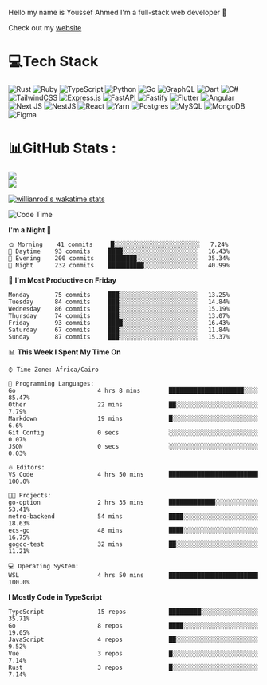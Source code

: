 Hello my name is Youssef Ahmed I'm a full-stack web developer 👋

Check out my [website](https://youssefahmed.vercel.app)
 
# 💻Tech Stack

![Rust](https://img.shields.io/badge/rust-%23000000.svg?style=for-the-badge&logo=rust&logoColor=white) ![Ruby](https://img.shields.io/badge/ruby-%23CC342D.svg?style=for-the-badge&logo=ruby&logoColor=white) ![TypeScript](https://img.shields.io/badge/typescript-%23007ACC.svg?style=for-the-badge&logo=typescript&logoColor=white) ![Python](https://img.shields.io/badge/python-3670A0?style=for-the-badge&logo=python&logoColor=ffdd54) ![Go](https://img.shields.io/badge/go-%2300ADD8.svg?style=for-the-badge&logo=go&logoColor=white) ![GraphQL](https://img.shields.io/badge/-GraphQL-E10098?style=for-the-badge&logo=graphql&logoColor=white) ![Dart](https://img.shields.io/badge/dart-%230175C2.svg?style=for-the-badge&logo=dart&logoColor=white) ![C#](https://img.shields.io/badge/c%23-%23239120.svg?style=for-the-badge&logo=c-sharp&logoColor=white) ![TailwindCSS](https://img.shields.io/badge/tailwindcss-%2338B2AC.svg?style=for-the-badge&logo=tailwind-css&logoColor=white) ![Express.js](https://img.shields.io/badge/express.js-%23404d59.svg?style=for-the-badge&logo=express&logoColor=%2361DAFB) ![FastAPI](https://img.shields.io/badge/FastAPI-005571?style=for-the-badge&logo=fastapi) ![Fastify](https://img.shields.io/badge/fastify-%23000000.svg?style=for-the-badge&logo=fastify&logoColor=white) ![Flutter](https://img.shields.io/badge/Flutter-%2302569B.svg?style=for-the-badge&logo=Flutter&logoColor=white) ![Angular](https://img.shields.io/badge/angular-%23DD0031.svg?style=for-the-badge&logo=angular&logoColor=white) ![Next JS](https://img.shields.io/badge/Next-black?style=for-the-badge&logo=next.js&logoColor=white) ![NestJS](https://img.shields.io/badge/nestjs-%23E0234E.svg?style=for-the-badge&logo=nestjs&logoColor=white) ![React](https://img.shields.io/badge/react-%2320232a.svg?style=for-the-badge&logo=react&logoColor=%2361DAFB) ![Yarn](https://img.shields.io/badge/yarn-%232C8EBB.svg?style=for-the-badge&logo=yarn&logoColor=white) ![Postgres](https://img.shields.io/badge/postgres-%23316192.svg?style=for-the-badge&logo=postgresql&logoColor=white) ![MySQL](https://img.shields.io/badge/mysql-%2300f.svg?style=for-the-badge&logo=mysql&logoColor=white) ![MongoDB](https://img.shields.io/badge/MongoDB-%234ea94b.svg?style=for-the-badge&logo=mongodb&logoColor=white)     ![Figma](https://img.shields.io/badge/figma-%23F24E1E.svg?style=for-the-badge&logo=figma&logoColor=white)

# 📊GitHub Stats :

![](https://github-readme-stats.vercel.app/api?username=joetifa2003&theme=tokyonight&hide_border=false&include_all_commits=false&count_private=false)<br/>
![](https://github-readme-streak-stats.herokuapp.com/?user=joetifa2003&theme=tokyonight&hide_border=false)<br/>

[![willianrod's wakatime stats](https://github-readme-stats.vercel.app/api/wakatime?username=joetifa2003&layout=compact)](https://github.com/anuraghazra/github-readme-stats)
<!--START_SECTION:waka-->
![Code Time](http://img.shields.io/badge/Code%20Time-757%20hrs%2044%20mins-blue)

**I'm a Night 🦉** 

```text
🌞 Morning    41 commits     █░░░░░░░░░░░░░░░░░░░░░░░░   7.24% 
🌆 Daytime    93 commits     ████░░░░░░░░░░░░░░░░░░░░░   16.43% 
🌃 Evening    200 commits    ████████░░░░░░░░░░░░░░░░░   35.34% 
🌙 Night      232 commits    ██████████░░░░░░░░░░░░░░░   40.99%

```
📅 **I'm Most Productive on Friday** 

```text
Monday       75 commits     ███░░░░░░░░░░░░░░░░░░░░░░   13.25% 
Tuesday      84 commits     ███░░░░░░░░░░░░░░░░░░░░░░   14.84% 
Wednesday    86 commits     ███░░░░░░░░░░░░░░░░░░░░░░   15.19% 
Thursday     74 commits     ███░░░░░░░░░░░░░░░░░░░░░░   13.07% 
Friday       93 commits     ████░░░░░░░░░░░░░░░░░░░░░   16.43% 
Saturday     67 commits     ███░░░░░░░░░░░░░░░░░░░░░░   11.84% 
Sunday       87 commits     ███░░░░░░░░░░░░░░░░░░░░░░   15.37%

```


📊 **This Week I Spent My Time On** 

```text
⌚︎ Time Zone: Africa/Cairo

💬 Programming Languages: 
Go                       4 hrs 8 mins        █████████████████████░░░░   85.47% 
Other                    22 mins             ██░░░░░░░░░░░░░░░░░░░░░░░   7.79% 
Markdown                 19 mins             █░░░░░░░░░░░░░░░░░░░░░░░░   6.6% 
Git Config               0 secs              ░░░░░░░░░░░░░░░░░░░░░░░░░   0.07% 
JSON                     0 secs              ░░░░░░░░░░░░░░░░░░░░░░░░░   0.03%

🔥 Editors: 
VS Code                  4 hrs 50 mins       █████████████████████████   100.0%

🐱‍💻 Projects: 
go-option                2 hrs 35 mins       █████████████░░░░░░░░░░░░   53.41% 
metro-backend            54 mins             ████░░░░░░░░░░░░░░░░░░░░░   18.63% 
ecs-go                   48 mins             ████░░░░░░░░░░░░░░░░░░░░░   16.75% 
gogcc-test               32 mins             ██░░░░░░░░░░░░░░░░░░░░░░░   11.21%

💻 Operating System: 
WSL                      4 hrs 50 mins       █████████████████████████   100.0%

```

**I Mostly Code in TypeScript** 

```text
TypeScript               15 repos            █████████░░░░░░░░░░░░░░░░   35.71% 
Go                       8 repos             ████░░░░░░░░░░░░░░░░░░░░░   19.05% 
JavaScript               4 repos             ██░░░░░░░░░░░░░░░░░░░░░░░   9.52% 
Vue                      3 repos             █░░░░░░░░░░░░░░░░░░░░░░░░   7.14% 
Rust                     3 repos             █░░░░░░░░░░░░░░░░░░░░░░░░   7.14%

```



<!--END_SECTION:waka-->
